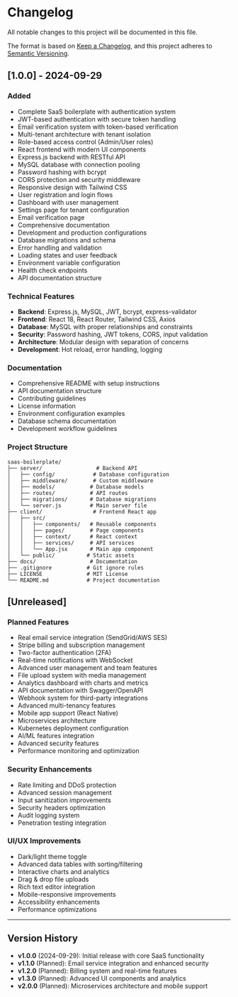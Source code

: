 # Changelog

All notable changes to this project will be documented in this file.

The format is based on [Keep a Changelog](https://keepachangelog.com/en/1.0.0/),
and this project adheres to [Semantic Versioning](https://semver.org/spec/v2.0.0.html).

## [1.0.0] - 2024-09-29

### Added
- Complete SaaS boilerplate with authentication system
- JWT-based authentication with secure token handling
- Email verification system with token-based verification
- Multi-tenant architecture with tenant isolation
- Role-based access control (Admin/User roles)
- React frontend with modern UI components
- Express.js backend with RESTful API
- MySQL database with connection pooling
- Password hashing with bcrypt
- CORS protection and security middleware
- Responsive design with Tailwind CSS
- User registration and login flows
- Dashboard with user management
- Settings page for tenant configuration
- Email verification page
- Comprehensive documentation
- Development and production configurations
- Database migrations and schema
- Error handling and validation
- Loading states and user feedback
- Environment variable configuration
- Health check endpoints
- API documentation structure

### Technical Features
- **Backend**: Express.js, MySQL, JWT, bcrypt, express-validator
- **Frontend**: React 18, React Router, Tailwind CSS, Axios
- **Database**: MySQL with proper relationships and constraints
- **Security**: Password hashing, JWT tokens, CORS, input validation
- **Architecture**: Modular design with separation of concerns
- **Development**: Hot reload, error handling, logging

### Documentation
- Comprehensive README with setup instructions
- API documentation structure
- Contributing guidelines
- License information
- Environment configuration examples
- Database schema documentation
- Development workflow guidelines

### Project Structure
```
saas-boilerplate/
├── server/                 # Backend API
│   ├── config/            # Database configuration
│   ├── middleware/        # Custom middleware
│   ├── models/           # Database models
│   ├── routes/           # API routes
│   ├── migrations/       # Database migrations
│   └── server.js         # Main server file
├── client/                # Frontend React app
│   ├── src/
│   │   ├── components/   # Reusable components
│   │   ├── pages/        # Page components
│   │   ├── context/      # React context
│   │   ├── services/     # API services
│   │   └── App.jsx       # Main app component
│   └── public/          # Static assets
├── docs/                 # Documentation
├── .gitignore           # Git ignore rules
├── LICENSE              # MIT License
└── README.md            # Project documentation
```

## [Unreleased]

### Planned Features
- Real email service integration (SendGrid/AWS SES)
- Stripe billing and subscription management
- Two-factor authentication (2FA)
- Real-time notifications with WebSocket
- Advanced user management and team features
- File upload system with media management
- Analytics dashboard with charts and metrics
- API documentation with Swagger/OpenAPI
- Webhook system for third-party integrations
- Advanced multi-tenancy features
- Mobile app support (React Native)
- Microservices architecture
- Kubernetes deployment configuration
- AI/ML features integration
- Advanced security features
- Performance monitoring and optimization

### Security Enhancements
- Rate limiting and DDoS protection
- Advanced session management
- Input sanitization improvements
- Security headers optimization
- Audit logging system
- Penetration testing integration

### UI/UX Improvements
- Dark/light theme toggle
- Advanced data tables with sorting/filtering
- Interactive charts and analytics
- Drag & drop file uploads
- Rich text editor integration
- Mobile-responsive improvements
- Accessibility enhancements
- Performance optimizations

---

## Version History

- **v1.0.0** (2024-09-29): Initial release with core SaaS functionality
- **v1.1.0** (Planned): Email service integration and enhanced security
- **v1.2.0** (Planned): Billing system and real-time features
- **v1.3.0** (Planned): Advanced UI components and analytics
- **v2.0.0** (Planned): Microservices architecture and mobile support

